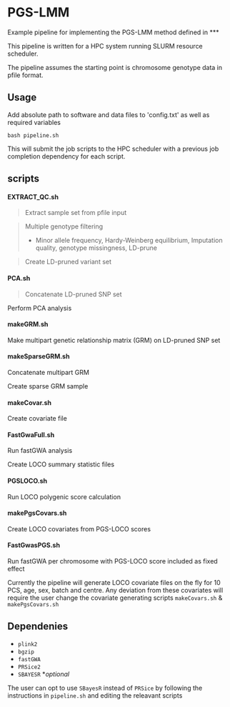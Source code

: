 # PGS-LMM

Example pipeline for implementing the PGS-LMM method defined in *** 

This pipeline is written for a HPC system running SLURM resource scheduler.

The pipeline assumes the starting point is chromosome genotype data in pfile format. 

## Usage 
Add absolute path to software and data files to 'config.txt' as well as required variables 

`bash pipeline.sh`

This will submit the job scripts to the HPC scheduler with a previous job completion dependency for each script.

## scripts
#### EXTRACT_QC.sh
> Extract sample set from pfile input

> Multiple genotype filtering 
> - Minor allele frequency, Hardy-Weinberg equilibrium, Imputation quality, genotype missingness, LD-prune

> Create LD-pruned variant set

#### PCA.sh
> Concatenate LD-pruned SNP set

Perform PCA analysis

#### makeGRM.sh
Make multipart genetic relationship matrix (GRM) on LD-pruned SNP set

#### makeSparseGRM.sh
Concatenate multipart GRM 

Create sparse GRM sample

#### makeCovar.sh
Create covariate file 

#### FastGwaFull.sh
Run fastGWA analysis

Create LOCO summary statistic files

#### PGSLOCO.sh
Run LOCO polygenic score calculation

#### makePgsCovars.sh
Create LOCO covariates from PGS-LOCO scores

#### FastGwasPGS.sh
Run fastGWA per chromosome with PGS-LOCO score included as fixed effect

Currently the pipeline will generate LOCO covariate files on the fly for 10 PCS, age, sex, batch and centre. Any deviation from these covariates will require the user change the covariate generating scripts `makeCovars.sh` & `makePgsCovars.sh` 

## Dependenies 

- `plink2`
- `bgzip`
- `fastGWA`
- `PRSice2`
- `SBAYESR` **optional*

The user can opt to use `SBayesR` instead of `PRSice` by following the instructions in `pipeline.sh` and editing the releavant scripts

